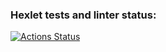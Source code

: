 ### Hexlet tests and linter status:
[![Actions Status](https://github.com/Levasey/java-project-99/actions/workflows/hexlet-check.yml/badge.svg)](https://github.com/Levasey/java-project-99/actions)